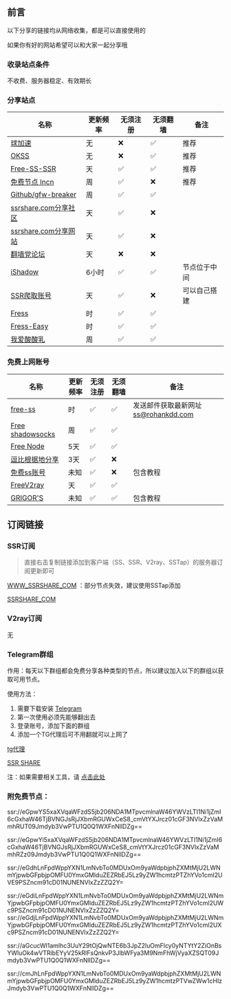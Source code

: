## 前言

以下分享的链接均从网络收集，都是可以直接使用的

如果你有好的网站希望可以和大家一起分享哦

### 收录站点条件

不收费、服务器稳定、有效期长



### 分享站点


| 名称                                                         | 更新频率 | 无须注册 | 无须翻墙 | 备注         |
| ------------------------------------------------------------ | -------- | -------- | -------- | ------------ |
| [球加速](https://qiujiasu.net/?iv=1242)                      | 无       | ❌        | ✅        | 推荐         |
| [OKSS](https://web2019.okss.xyz/auth/register?code=code)     | 无       | ❌        | ✅        | 推荐         |
| [Free-SS-SSR](https://github.com/dxxzst/Free-SS-SSR)         | 天       | ✅        | ✅        | 推荐         |
| [免费节点 Incn](https://lncn.org/)                           | 周       | ✅        | ❌        | 推荐         |
| [Github/gfw-breaker](https://github.com/gfw-breaker/ssr-accounts) | 周       | ✅        | ✅        |              |
| [ssrshare.com分享社区](https://www.ssrshare.com/forums/ssr-socks-v2ray.2/) | 天       | ✅        | ❌        |              |
| [ssrshare.com分享网站](https://www.ssrtool.com/tool/free_ssr) | 天       | ✅        | ❌        |              |
| [翻墙党论坛](https://fanqiangdang.com/)                      | 天       | ❌        | ❌        |              |
| [iShadow](https://d.ishadowx.com/)                           | 6小时    | ✅        | ✅        | 节点位于中间 |
| [SSR爬取账号](http://ss.pythonic.life/)                      | 天       | ✅        | ❌        | 可以自己搭建 |
| [Fress](https://a.freess.biz/#portfolio-preview)             | 时       | ✅        | ✅        |              |
| [Fress-Easy](https://do.freess.today/)                       | 时       | ✅        | ✅        |              |
| [我爱酸酸乳](http://52ss.fun/)                               | 周       | ✅        | ✅        |              |



### 免费上网账号

| 名称                                                      | 更新频率 | 无须注册 | 无须翻墙 | 备注                                 |
| --------------------------------------------------------- | -------- | -------- | -------- | ------------------------------------ |
| [free-ss](https://free-ss.ooo/)                           | 时       | ✅        | ✅        | 发送邮件获取最新网址 ss@rohankdd.com |
| [Free shadowsocks](https://free1.gyteng.com/)             | 周       | ✅        | ✅        |                                      |
| [Free Node](http://cacss.me/)                             | 5天      | ✅        | ✅        |                                      |
| [逗比根据地分享](https://doubibackup.com/95f80__8.html)   | 3天      | ✅        | ❌        |                                      |
| [免费ss账号](https://free.yitianjianss.com/)              | 未知     | ✅        | ❌        | 包含教程                             |
| [FreeV2ray](https://connect.freev2ray.org/)               | 天       | ✅        | ✅        |                                      |
| [GRIGOR'S](https://gdmi.weebly.com/3118523398online.html) | 未知     | ✅        | ✅        | 包含教程                             |



## 订阅链接

### SSR订阅

> 直接右击复制链接添加到客户端（SS、SSR、V2ray、SSTap）的服务器订阅更新即可

[WWW_SSRSHARE_COM](https://raw.githubusercontent.com/ImLaoD/sub/master/ssrshare.com) ：部分节点失效，建议使用SSTap添加

[SSRSHARE_COM](https://yzzz.ml/freessr)

### V2ray订阅

无

### Telegram群组

作用：每天以下群组都会免费分享各种类型的节点，所以建议加入以下的群组以获取可用节点。

使用方法：

1. 需要下载安装 [Telegram](https://telegram.org/)
2. 第一次使用必须先能够翻出去
3. 登录账号，添加下面的群组
4. 添加一个TG代理后可不用翻就可以上网了

[tg代理](https://t.me/socks5list)

[SSR SHARE](https://t.me/gyjclub)

注：如果需要相关工具，请 [点击此处](https://github.com/it-andy-hou/fq)

### 附免费节点：

ssr://eGpwYS5xaXVqaWFzdS5jb206NDA1MTpvcmlnaW46YWVzLTI1Ni1jZmI6cGxhaW46TjBVNGJsRjJXbmRGUWxCeS8_cmVtYXJrcz01cGF3NVlxZzVaMmhRUT09Jmdyb3VwPTU1Q0Q1WXFnNllDZg==

ssr://eGpwYi5xaXVqaWFzdS5jb206NDA1MTpvcmlnaW46YWVzLTI1Ni1jZmI6cGxhaW46TjBVNGJsRjJXbmRGUWxCeS8_cmVtYXJrcz01cGF3NVlxZzVaMmhRZz09Jmdyb3VwPTU1Q0Q1WXFnNllDZg==

ssr://eGdhLnFpdWppYXN1LmNvbTo0MDUxOm9yaWdpbjphZXMtMjU2LWNmYjpwbGFpbjpOMFU0YmxGMlduZEZRbEJ5Lz9yZW1hcmtzPTZhYVo1cml2UVE9PSZncm91cD01NUNENVlxZzZZQ2Y=

ssr://eGdiLnFpdWppYXN1LmNvbTo0MDUxOm9yaWdpbjphZXMtMjU2LWNmYjpwbGFpbjpOMFU0YmxGMlduZEZRbEJ5Lz9yZW1hcmtzPTZhYVo1cml2UWc9PSZncm91cD01NUNENVlxZzZZQ2Y=
ssr://eGdjLnFpdWppYXN1LmNvbTo0MDUxOm9yaWdpbjphZXMtMjU2LWNmYjpwbGFpbjpOMFU0YmxGMlduZEZRbEJ5Lz9yZW1hcmtzPTZhYVo1cml2UXc9PSZncm91cD01NUNENVlxZzZZQ2Y=

ssr://aGcucWl1amlhc3UuY29tOjQwNTE6b3JpZ2luOmFlcy0yNTYtY2ZiOnBsYWluOk4wVTRibEYyV25kRlFsQnkvP3JlbWFya3M9NmFhWjVyaXZSQT09Jmdyb3VwPTU1Q0Q1WXFnNllDZg==

ssr://cmJhLnFpdWppYXN1LmNvbTo0MDUxOm9yaWdpbjphZXMtMjU2LWNmYjpwbGFpbjpOMFU0YmxGMlduZEZRbEJ5Lz9yZW1hcmtzPTVwZWw1cHlzJmdyb3VwPTU1Q0Q1WXFnNllDZg==


